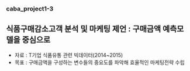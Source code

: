 ### caba_project1-3
## 식품구매감소고객 분석 및 마케팅 제언 : 구매금액 예측모델을 중심으로

- 자료 : T기업 식품유통 관련 빅데이터(2014~2015)
- 목표 : 구매금액을 구성하는 변수들의 중요도를 파악해 효율적인 마케팅전략 수립
